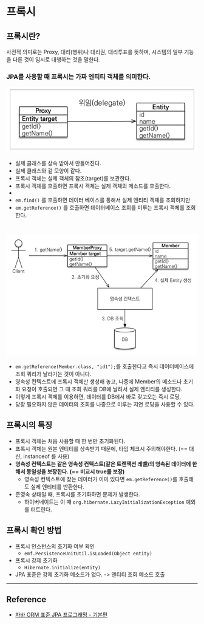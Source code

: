 # 프록시

## 프록시란?

사전적 의미로는 Proxy, 대리(행위)나 대리권, 대리투표를 뜻하며, 시스템의 일부 기능을 다른 것이 임시로 대행하는 것을 말한다.  

### JPA를 사용할 때 프록시는 가짜 엔티티 객체를 의미한다.

![](img/proxy_01.PNG)

- 실제 클래스를 상속 받아서 만들어진다.
- 실제 클래스와 겉 모양이 같다.
- 프록시 객체는 실제 객체의 참조(target)를 보관한다.
- 프록시 객체를 호출하면 프록시 객체는 실제 객체의 메소드를 호출한다.
-
- `em.find()` 를 호출하면 데이터 베이스를 통해서 실제 엔티티 객체를 조회하지만
- `em.getReference()` 를 호출하면 데이터베이스 조회를 미루는 프록시 객체를 조회한다.

#

![](img/proxy_02.PNG)

- `em.getReference(Member.class, "id1");`를 호출한다고 즉시 데이터베이스에 조회 쿼리가 날라가는 것이 아니다.
- 영속성 컨텍스트에 프록시 객체만 생성해 놓고, 나중에 Member의 메소드나 초기화 요청이 호출되면 그 때 조회 쿼리를 DB에 날려서 실제 엔티티를 생성한다.
- 이렇게 프록시 객체를 이용하면, 데이터를 DB에서 바로 갖고오는 즉시 로딩, 
- 당장 필요하지 않은 데이터의 조회를 나중으로 미루는 지연 로딩을 사용할 수 있다.

## 프록시의 특징

- 프록시 객체는 처음 사용할 때 한 번만 초기화된다.
- 프록시 객체는 원본 엔티티를 상속받기 때문에, 타입 체크시 주의해야한다. (== 대신, instanceof 를 사용)
- **영속성 컨텍스트는 같은 영속성 컨텍스트(같은 트랜잭션 레벨)의 영속된 데이터에 한해서 동일성을 보장한다. (== 비교시 true를 보장)**
    - 영속성 컨텍스트에 찾는 데이터가 이미 있다면 `em.getReference()`를 호출해도 실제 엔티티를 반환한다.
- 준영속 상태일 때, 프록시를 초기화하면 문제가 발생한다.
    - 하이버네이트는 이 때 `org.hibernate.LazyInitializationException` 예외를 터트린다.

## 프록시 확인 방법

- 프록시 인스턴스의 초기화 여부 확인
    - `emf.PersistenceUnitUtil.isLoaded(Object entity)`
- 프록시 강제 초기화
    - `Hibernate.initialize(entity)`
- JPA 표준은 강제 초기화 메소드가 없다. -> 엔티티 조회 메소드 호출

---
 
## Reference

- [자바 ORM 표준 JPA 프로그래밍 - 기본편](https://www.inflearn.com/course/ORM-JPA-Basic/dashboard)
